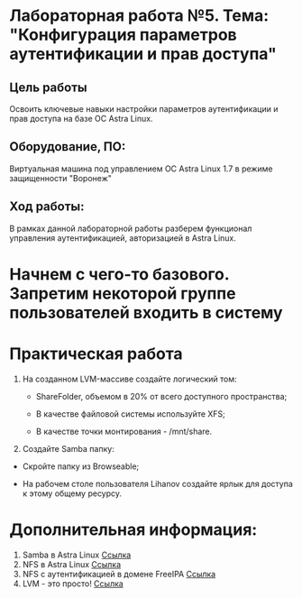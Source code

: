 # Лабораторная работа №5. Тема: "Конфигурация параметров аутентификации и прав доступа"
Цель работы
----------

Освоить ключевые навыки настройки параметров аутентификации и прав доступа на базе ОС Astra Linux.


Оборудование, ПО:
----------
Виртуальная машина под управлением ОС Astra Linux 1.7  в режиме защищенности "Воронеж"


Ход работы:
----------
В рамках данной лабораторной работы разберем функционал управления аутентификацией, авторизацией в Astra Linux.

# Начнем с чего-то базового. Запретим некоторой группе пользователей входить в систему













# Практическая работа

1) На созданном LVM-массиве создайте логический том: 

    * ShareFolder, объемом в 20% от всего доступного пространства;
    
    * В качестве файловой системы используйте XFS;

    * В качестве точки монтирования - /mnt/share.

2) Создайте Samba папку:

  * Скройте папку из Browseable;

  * На рабочем столе пользователя Lihanov создайте ярлык для доступа к этому общему ресурсу.


# Дополнительная информация:
1) Samba в Astra Linux [Ссылка](https://wiki.astralinux.ru/display/doc/Samba)
2) NFS в Astra Linux  [Ссылка](https://wiki.astralinux.ru/pages/viewpage.action?pageId=27362314)
3) NFS с аутентификацией в домене FreeIPA  [Ссылка](https://wiki.astralinux.ru/pages/viewpage.action?pageId=105976211)
4) LVM - это просто! [Ссылка](https://habr.com/ru/articles/67283/)


